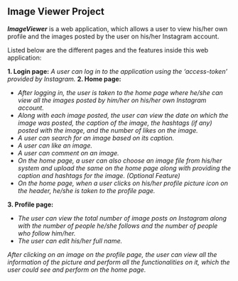 ## Image Viewer Project

***ImageViewer*** is a web application, which allows a user to view his/her own profile and the images posted by the user on his/her Instagram account.

Listed below are the different pages and the features inside this web application:

**1. Login page:**
*A user can log in to the application using the ‘access-token’ provided by Instagram.*
**2. Home page:**  
-   *After logging in, the user is taken to the home page where he/she can view all the images posted by him/her on his/her own Instagram account.*
-   *Along with each image posted, the user can view the date on which the image was posted, the caption of the image, the hashtags (if any) posted with the image, and the number of likes on the image.*
-   *A user can search for an image based on its caption.*
-   *A user can like an image.*
-   *A user can comment on an image.*
-   *On the home page, a user can also choose an image file from his/her system and upload the same on the home page along with providing the caption and hashtags for the image. (Optional Feature)*
-   *On the home page, when a user clicks on his/her profile picture icon on the header, he/she is taken to the profile page.*

**3. Profile page:** 
-   *The user can view the total number of image posts on Instagram along with the number of people he/she follows and the number of people who follow him/her.*
-   *The user can edit his/her full name.*

*After clicking on an image on the profile page, the user can view all the information of the picture and perform all the functionalities on it, which the user could see and perform on the home page.*